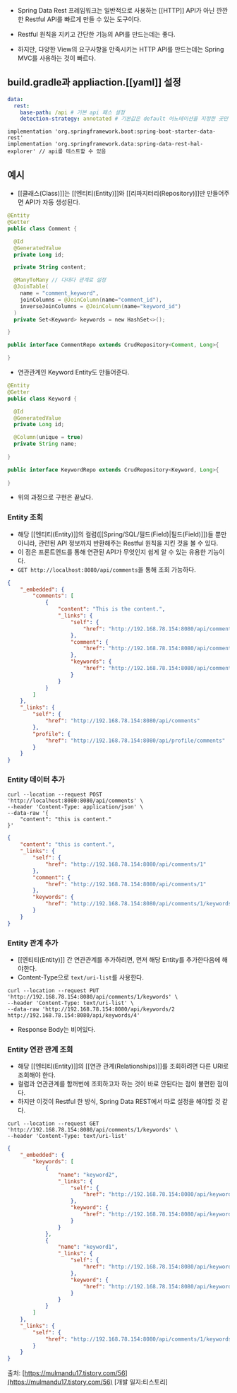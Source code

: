 - Spring Data Rest 프레임워크는 일반적으로 사용하는 [[HTTP]] API가 아닌 깐깐한 Restful API를 빠르게 만들 수 있는 도구이다.

- Restful 원칙을 지키고 간단한 기능의 API를 만드는데는 좋다.
- 하지만, 다양한 View의 요구사항을 만족시키는 HTTP API를 만드는데는 Spring MVC를 사용하는 것이 빠르다.


## build.gradle과 appliaction.[[yaml]] 설정

```yaml
data:  
  rest:  
    base-path: /api # 기본 api 패스 설정  
    detection-strategy: annotated # 기본값은 default 어노테이션을 지정한 곳만 리파지터리를 생성
```


```
implementation 'org.springframework.boot:spring-boot-starter-data-rest'  
implementation 'org.springframework.data:spring-data-rest-hal-explorer' // api를 테스트할 수 있음
```


## 예시

- [[클래스(Class)]]는 [[엔티티(Entity)]]와 [[리파지터리(Repository)]]만 만들어주면 API가 자동 생성된다.

```kotlin
@Entity
@Getter
public class Comment {

  @Id
  @GeneratedValue
  private Long id;

  private String content;

  @ManyToMany // 다대다 관계로 설정
  @JoinTable(
    name = "comment_keyword",
    joinColumns = @JoinColumn(name="comment_id"),
    inverseJoinColumns = @JoinColumn(name="keyword_id")
  )
  private Set<Keyword> keywords = new HashSet<>();

}
```

```java
public interface CommentRepo extends CrudRepository<Comment, Long>{

}
```

- 연관관계인 Keyword Entity도 만들어준다.

```java
@Entity
@Getter
public class Keyword {

  @Id
  @GeneratedValue
  private Long id;

  @Column(unique = true)
  private String name;
  
}
```

```java
public interface KeywordRepo extends CrudRepository<Keyword, Long>{
  
}
```

- 위의 과정으로 구현은 끝났다.

### Entity 조회

- 해당 [[엔티티(Entity)]]의 컬럼([[Spring/SQL/필드(Field)|필드(Field)]])들 뿐만 아니라, 관련된 API 정보까지 반환해주는 Restful 원칙을 지킨 것을 볼 수 있다. 
- 이 점은 프론트엔드를 통해 연관된 API가 무엇인지 쉽게 알 수 있는 유용한 기능이다.
- `GET http://localhost:8080/api/comments`을 통해 조회 가능하다.

```json
{
    "_embedded": {
        "comments": [
            {
                "content": "This is the content.",
                "_links": {
                    "self": {
                        "href": "http://192.168.78.154:8080/api/comments/1"
                    },
                    "comment": {
                        "href": "http://192.168.78.154:8080/api/comments/1"
                    },
                    "keywords": {
                        "href": "http://192.168.78.154:8080/api/comments/1/keywords"
                    }
                }
            }
        ]
    },
    "_links": {
        "self": {
            "href": "http://192.168.78.154:8080/api/comments"
        },
        "profile": {
            "href": "http://192.168.78.154:8080/api/profile/comments"
        }
    }
}
```

### Entity 데이터 추가

```dsconfig
curl --location --request POST 'http://localhost:8080:8080/api/comments' \
--header 'Content-Type: application/json' \
--data-raw '{
    "content": "this is content."
}'
```

```json
{
    "content": "this is content.",
    "_links": {
        "self": {
            "href": "http://192.168.78.154:8080/api/comments/1"
        },
        "comment": {
            "href": "http://192.168.78.154:8080/api/comments/1"
        },
        "keywords": {
            "href": "http://192.168.78.154:8080/api/comments/1/keywords"
        }
    }
}
```

### Entity 관계 추가

- [[엔티티(Entity)]] 간 연관관계를 추가하려면, 먼저 해당 Entity를 추가한다음에 해야한다. 
- Content-Type으로 `text/uri-list`를 사용한다.

```dsconfig
curl --location --request PUT 'http://192.168.78.154:8080/api/comments/1/keywords' \
--header 'Content-Type: text/uri-list' \
--data-raw 'http://192.168.78.154:8080/api/keywords/2
http://192.168.78.154:8080/api/keywords/4'
```

- Response Body는 비어있다.


### Entity 연관 관계 조회

- 해당 [[엔티티(Entity)]]의 [[연관 관계(Relationships)]]를 조회하려면 다른 URI로 조회해야 한다. 
- 컬럼과 연관관계를 함꺼번에 조회하고자 하는 것이 바로 안된다는 점이 불편한 점이다.
- 하지만 이것이 Restful 한 방식, Spring Data REST에서 따로 설정을 해야할 것 같다.

```dsconfig
curl --location --request GET 'http://192.168.78.154:8080/api/comments/1/keywords' \
--header 'Content-Type: text/uri-list'
```

```json
{
    "_embedded": {
        "keywords": [
            {
                "name": "keyword2",
                "_links": {
                    "self": {
                        "href": "http://192.168.78.154:8080/api/keywords/4"
                    },
                    "keyword": {
                        "href": "http://192.168.78.154:8080/api/keywords/4"
                    }
                }
            },
            {
                "name": "keyword1",
                "_links": {
                    "self": {
                        "href": "http://192.168.78.154:8080/api/keywords/2"
                    },
                    "keyword": {
                        "href": "http://192.168.78.154:8080/api/keywords/2"
                    }
                }
            }
        ]
    },
    "_links": {
        "self": {
            "href": "http://192.168.78.154:8080/api/comments/1/keywords"
        }
    }
}
```

출처: [https://mulmandu17.tistory.com/56](https://mulmandu17.tistory.com/56) [개발 일지:티스토리]